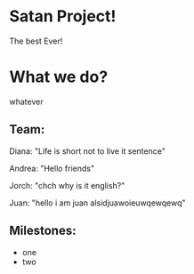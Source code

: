 # Satan Project!

The best Ever!

# What we do?

whatever

## Team:

Diana: "Life is short not to live it sentence"

Andrea: "Hello friends"

Jorch: "chch why is it english?"

Juan: "hello i am juan alsidjuawoieuwqewqewq"

## Milestones:

- one
- two
